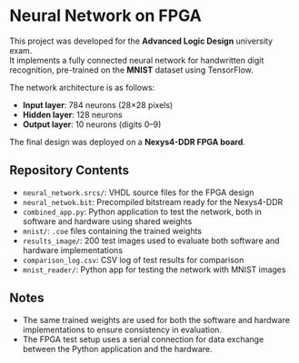 # Neural Network on FPGA

This project was developed for the **Advanced Logic Design** university exam.  
It implements a fully connected neural network for handwritten digit recognition, pre-trained on the **MNIST** dataset using TensorFlow.

The network architecture is as follows:
- **Input layer**: 784 neurons (28×28 pixels)
- **Hidden layer**: 128 neurons
- **Output layer**: 10 neurons (digits 0–9)

The final design was deployed on a **Nexys4-DDR FPGA board**.

## Repository Contents

- `neural_network.srcs/`: VHDL source files for the FPGA design
- `neural_netwok.bit`: Precompiled bitstream ready for the Nexys4-DDR
- `combined_app.py`: Python application to test the network, both in software and hardware using shared weights
- `mnist/`: `.coe` files containing the trained weights
- `results_image/`: 200 test images used to evaluate both software and hardware implementations
- `comparison_log.csv`: CSV log of test results for comparison
- `mnist_reader/`: Python app for testing the network with MNIST images

## Notes

- The same trained weights are used for both the software and hardware implementations to ensure consistency in evaluation.
- The FPGA test setup uses a serial connection for data exchange between the Python application and the hardware.

